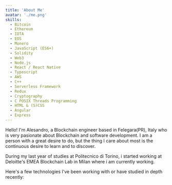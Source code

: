 ```yaml
---
title: 'About Me'
avatar: './me.png'
skills:
  - Bitcoin
  - Ethereum
  - IOTA
  - EOS
  - Monero
  - JavaScript (ES6+)
  - Solidity
  - Web3
  - Node.js
  - React / React Native
  - Typescript
  - AWS
  - C++
  - Serverless Framework
  - Redux
  - Cryptography
  - C POSIX Threads Programming
  - HTML & (S)CSS
  - Angular
  - Express
---
```


Hello! I'm Alesandro, a Blockchain engineer based in Felegara(PR), Italy who is very pasionate about Blockchain and software development.
I am a person with a great desire to do, but the thing I care about most is the continuous desire to learn and to discover.

During my last year of studies at Politecnico di Torino, i started working at Deloitte's EMEA Blockchain Lab in Milan where i am currently working.

Here's a few technologies I've been working with or have studied in depth recently:
